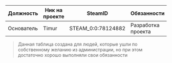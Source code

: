 | Должность | Ник на проекте| SteamID | Обязанности | Привилегия | Ссылка на страницу VK | Ссылка на страницу форума |
|---|---|---|---|---|---|---|
| Основатель | Timur | STEAM_0:0:78124882 | Разработка проекта | - | https://vk.com/habel | https://fusionrp.xyz/forum/index.php?/user/3-habel/ | 
>Данная таблица создана для людей, которые ушли по собственному желанию из администрации, но при этом достаточно хорошо выполняли свои обязанности
